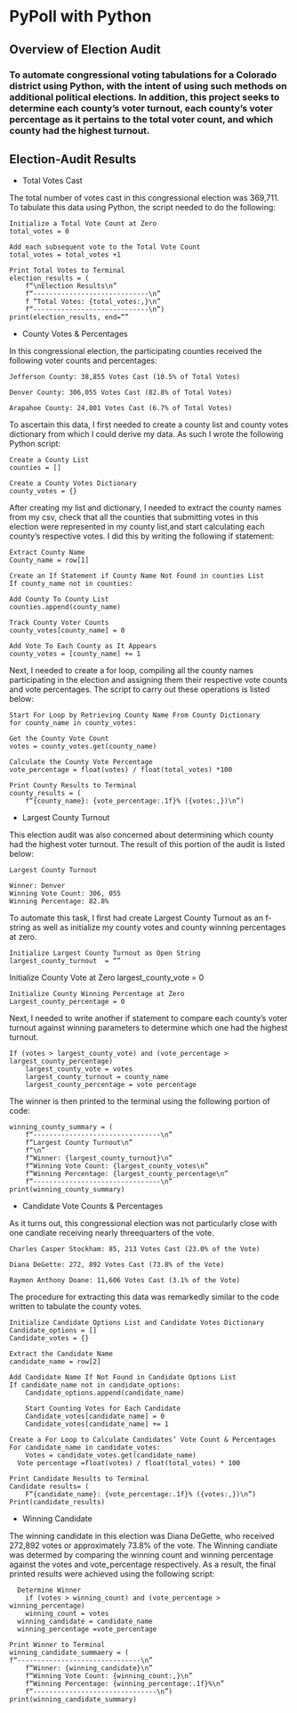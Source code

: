 # PyPoll with Python

## Overview of Election Audit 

### To automate congressional voting tabulations for a Colorado district using Python, with the intent of using such methods on additional political elections. In addition, this project seeks to determine each county’s voter turnout, each county’s voter percentage as it pertains to the total voter count, and which county had the highest turnout. 

## Election-Audit Results

* Total Votes Cast

The total number of votes cast in this congressional election was 369,711. To tabulate this data using Python, the script needed to do the following:

	Initialize a Total Vote Count at Zero
	total_votes = 0

	Add each subsequent vote to the Total Vote Count
	total_votes = total_votes +1

	Print Total Votes to Terminal
	election_results = (
		f“\nElection Results\n”
		f“-----------------------------\n”
		f “Total Votes: {total_votes:,}\n”
		f“-----------------------------\n”)
	print(election_results, end=“”

* County Votes & Percentages

In this congressional election, the participating counties received the following voter counts and percentages: 


	Jefferson County: 38,855 Votes Cast (10.5% of Total Votes)

	Denver County: 306,055 Votes Cast (82.8% of Total Votes)

	Arapahoe County: 24,801 Votes Cast (6.7% of Total Votes)


To ascertain this data, I first needed to create a county list and county votes dictionary from which I could derive my data. As such I wrote the following Python script: 

	Create a County List
	counties = []
	
	Create a County Votes Dictionary
	county_votes = {}

After creating my list and dictionary, I needed to extract the county names from my csv, check that all the counties that submitting votes in this election were represented in my county list,and start calculating each county’s respective votes. I did this by writing the following if statement: 

	Extract County Name
	County_name = row[1]
	
	Create an If Statement if County Name Not Found in counties List
	If county_name not in counties:

	Add County To County List
	counties.append(county_name) 

	Track County Voter Counts
	county_votes[county_name] = 0

	Add Vote To Each County as It Appears
	county_votes = [county_name] += 1
	

Next, I needed to create a for loop, compiling all the county names participating in the election and assigning them their respective vote counts and vote percentages. The script to carry out these operations is listed below: 

	Start For Loop by Retrieving County Name From County Dictionary
	for county_name in county_votes:

	Get the County Vote Count
	votes = county_votes.get(county_name)

	Calculate the County Vote Percentage
	vote_percentage = float(votes) / float(total_votes) *100

	Print County Results to Terminal
	county_results = (
		f“{county_name}: {vote_percentage:.1f}% ({votes:,})\n”)

* Largest County Turnout

This election audit was also concerned about determining which county had the highest voter turnout. The result of this portion of the audit is listed below: 
	
	Largest County Turnout
	
	Winner: Denver
	Winning Vote Count: 306, 055
	Winning Percentage: 82.8%

To automate this task, I first had create Largest County Turnout as an f-string as well as initialize my county votes and county winning percentages at zero. 

	Initialize Largest County Turnout as Open String
	largest_county_turnout  = “”
  
  Initialize County Vote at Zero
	largest_county_vote = 0

	Initialize County Winning Percentage at Zero
	Largest_county_percentage = 0

Next, I needed to write another if statement to compare each county’s voter turnout against winning parameters to determine which one had the highest turnout. 

	If (votes > largest_county_vote) and (vote_percentage > largest_county_percentage)
		largest_county_vote = votes
		largest_county_turnout = county_name
		largest_county_percentage = vote percentage

The winner is then printed to the terminal using the following portion of code:

	winning_county_summary = (
		f“--------------------------------\n”
		f“Largest County Turnout\n”
		f“\n”
		f“Winner: {largest_county_turnout}\n”
		f“Winning Vote Count: {largest_county_votes\n”
		f“Winning Percentage: {largest_county_percentage\n”
		f“--------------------------------\n”
	print(winning_county_summary)

* Candidate Vote Counts & Percentages

As it turns out, this congressional election was not particularly close with one candiate receiving nearly threequarters of the vote. 

	Charles Casper Stockham: 85, 213 Votes Cast (23.0% of the Vote)

	Diana DeGette: 272, 892 Votes Cast (73.8% of the Vote)

	Raymon Anthony Doane: 11,606 Votes Cast (3.1% of the Vote)

The procedure for extracting this data was remarkedly similar to the code written to tabulate the county votes. 

	Initialize Candidate Options List and Candidate Votes Dictionary
	Candidate_options = []
	Candidate_votes = {}

	Extract the Candidate Name
	candidate_name = row[2]

	Add Candidate Name If Not Found in Candidate Options List
	If candidate_name not in candidate_options: 
		Candidate_options.append(candidate_name)

		Start Counting Votes for Each Candidate
		Candidate_votes[candidate_name] = 0
		Candidate_votes[candidate_name] += 1

    Create a For Loop to Calculate Candidates’ Vote Count & Percentages
    For candidate_name in candidate_votes:
	    Votes = candidate_votes.get(candidate_name)
      Vote percentage =float(votes) / float(total_votes) * 100

    Print Candidate Results to Terminal
    Candidate results= (
	    F“{candidate_name}: {vote_percentage:.1f}% ({votes:,})\n”)
    Print(candidate_results)

* Winning Candidate

The winning candidate in this election was Diana DeGette, who received 272,892 votes or approximately 73.8% of the vote. The Winning candiate was determed by comparing the winning count and winning percentage against the votes and vote_percentage respectively. As a result, the final printed results were achieved using the following script:
	
	  Determine Winner
    	if (votes > winning_count) and (vote_percentage > winning_percentage)
	    winning_count = votes
      winning_candidate = candidate_name
      winning_percentage =vote_percentage

	Print Winner to Terminal
	winning_candidate_summaery = (
    f“-------------------------------\n”
		f“Winner: {winning_candidate}\n”
		f“Winning Vote Count: {winning_count:,}\n”
		f“Winning Percentage: {winning_percentage:.1f}%\n”
		f“-------------------------------\n”)
	print(winning_candidate_summary)
